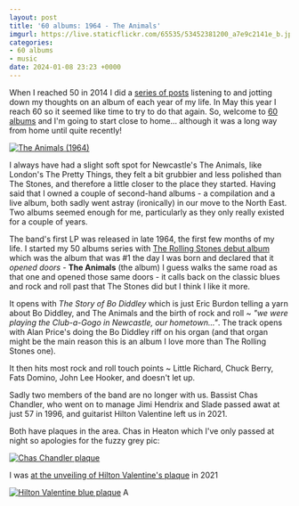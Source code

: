 ```yaml
---
layout: post
title: '60 albums: 1964 - The Animals'
imgurl: https://live.staticflickr.com/65535/53452381200_a7e9c2141e_b.jpg
categories:
- 60 albums
- music
date: 2024-01-08 23:23 +0000
---
```

When I reached 50 in 2014 I did a [series of posts](/swirling/category/50-albums) listening to and jotting down my thoughts on an album of each year of my life. In May this year I reach 60 so it seemed like time to try to do that again. So, welcome to [60 albums](/swirling/category/60-albums) and I'm going to start close to home... although it was a long way from home until quite recently!

<a data-flickr-embed="true" href="https://www.flickr.com/photos/grange85/53452381200/in/dateposted/" title="The Animals (1964)"><img src="https://live.staticflickr.com/65535/53452381200_a7e9c2141e_z.jpg" alt="The Animals (1964)"/></a>

I always have had a slight soft spot for Newcastle's The Animals, like London's The Pretty Things, they felt a bit grubbier and less polished than The Stones, and therefore a little closer to the place they started. Having said that I owned a couple of second-hand albums - a compilation and a live album, both sadly went astray (ironically) in our move to the North East. Two albums seemed enough for me, particularly as they only really existed for a couple of years.

The band's first LP was released in late 1964, the first few months of my life. I started my 50 albums series with [The Rolling Stones debut album](/swirling/2014/01/02/50-albums-1964-the-rolling-stones-by-the-rolling-stones/) which was the album that was #1 the day I was born and declared that it _opened doors_ - **The Animals** (the album) I guess walks the same road as that one and opened those same doors - it calls back on the classic blues and rock and roll past that The Stones did but I think I like it more.

It opens with _The Story of Bo Diddley_ which is just Eric Burdon telling a yarn about Bo Diddley, and The Animals and the birth of rock and roll ~ _"we were playing the Club-a-Gogo in Newcastle, our hometown..."_. The track opens with Alan Price's doing the Bo Diddley riff on his organ (and that organ might be the main reason this is an album I love more than The Rolling Stones one).

It then hits most rock and roll touch points ~ Little Richard, Chuck Berry, Fats Domino, John Lee Hooker, and doesn't let up.

Sadly two members of the band are no longer with us. Bassist Chas Chandler, who went on to manage Jimi Hendrix and Slade passed awat at just 57 in 1996, and guitarist Hilton Valentine left us in 2021.

Both have plaques in the area. Chas in Heaton which I've only passed at night so apologies for the fuzzy grey pic:

<a data-flickr-embed="true" href="https://www.flickr.com/photos/grange85/53451028607/in/dateposted/" title="Chas Chandler plaque"><img src="https://live.staticflickr.com/65535/53451028607_c61b7bfeb5_z.jpg" alt="Chas Chandler plaque"/></a>

I was [at the unveiling of Hilton Valentine's plaque](/swirling/2021/11/16/hilton-valentine-blue-plaque-unveiling/) in 2021

<a data-flickr-embed="true" href="https://www.flickr.com/photos/grange85/52926413123/in/photolist-2oCVGGc" title="Hilton Valentine blue plaque"><img src="https://live.staticflickr.com/65535/52926413123_bfced9e6b0_z.jpg" alt="Hilton Valentine blue plaque"/></a>
A

